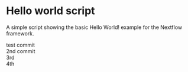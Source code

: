 Hello world script
====================

A simple script showing the basic Hello World! example for the Nextflow framework. 


test commit  
2nd commit  
3rd  
4th
